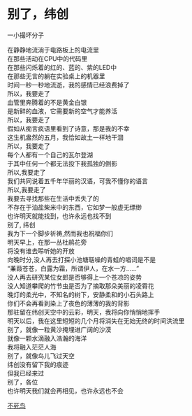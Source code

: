 # 别了，纬创
一小撮坏分子

在静静地流淌于电路板上的电流里\
在那些活动在CPU中的代码里\
在那些闪烁着的红的、蓝的、紫的LED中\
在那些无言的躺在实验桌上的机器里\
时间一秒一秒地流逝，我的感情已经浪费掉了\
所以，我要走了\
血管里奔腾着的不是黄金白银\
是新鲜的血液，它需要新的空气才能养活\
所以，我要走了\
假如从痴言疯语里看到了诗意，那是我的不幸\
这生机盎然的五月，我恰如故土一样地干涸\
所以，我要走了\
每个人都有一个自己的瓦尔登湖\
于其中任何一个都无法投下我孤独的倒影\
所以,我要走了\
我们共同说着五千年华丽的汉语，可我不懂你的语言\
所以,我要走了\
我要去寻找那些在生活中丢失了的\
不存在于油盐柴米中的东西，它如梦一般虚无缥缈\
也许明天就能找到，也许永远也找不到\
别了, 纬创\
我为下一个脚步祈祷,然而我也祝福你们\
明天早上，在那一丛杜鹃花旁\
将没有谁去聆听她的开放\
向晚时分,没人再去打探小池塘聒噪的青蛙的唱词是不是\
“蒹葭苍苍，白露为霜，所谓伊人，在水一方......”\
没人再去研究某位女郎是否够得上一个苍凉的姿势\
没人知道攀爬的竹节虫是否为了摘取那朵美丽的凌霄花\
晚灯的柔光中，不知名的树下，安静柔和的小石头路上\
你们不会再看到染上了夜色的薄薄的我的背影\
那驻留在纬创天空中的云彩，明天，我将向你悄悄地挥手\
明天以后，我在这里短短的几个月将消失在无始无终的时间洪流里\
别了，就像一粒黄沙掩埋进广阔的沙漠\
            就像一颗水滴融入浩瀚的海洋\
我将融入茫茫人海\
别了，就像鸟儿飞过天空\
            纬创没有留下我的痕迹\
但我已经来过\
别了，各位\
也许明天我们就会再相见，也许永远也不会


[不死鸟](e0963132037e4ede9d0571fe0354741e.md)
